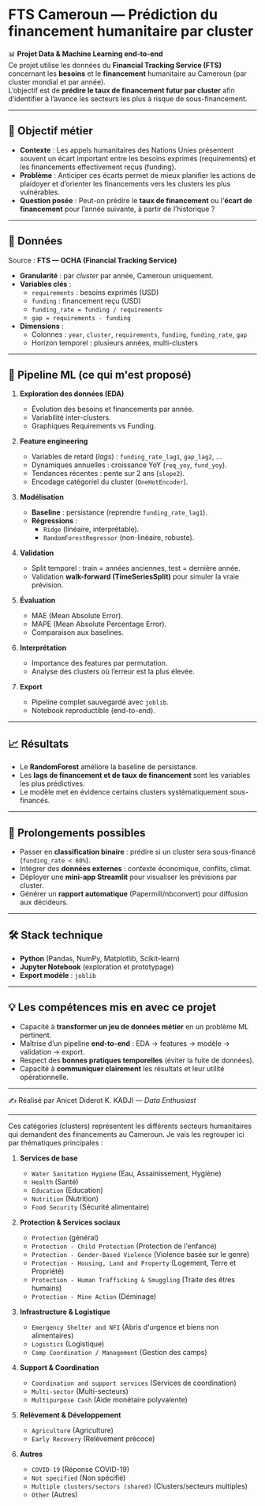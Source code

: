 # FTS Cameroun — Prédiction du financement humanitaire par cluster

📊 **Projet Data & Machine Learning end-to-end**  
Ce projet utilise les données du **Financial Tracking Service (FTS)** concernant les **besoins** et le **financement** humanitaire au Cameroun (par cluster mondial et par année).  
L’objectif est de **prédire le taux de financement futur par cluster** afin d’identifier à l’avance les secteurs les plus à risque de sous-financement.

---

## 🎯 Objectif métier
- **Contexte** : Les appels humanitaires des Nations Unies présentent souvent un écart important entre les besoins exprimés (requirements) et les financements effectivement reçus (funding).  
- **Problème** : Anticiper ces écarts permet de mieux planifier les actions de plaidoyer et d’orienter les financements vers les clusters les plus vulnérables.  
- **Question posée** : Peut-on prédire le **taux de financement** ou l’**écart de financement** pour l’année suivante, à partir de l’historique ?

---

## 📂 Données
Source : **FTS — OCHA (Financial Tracking Service)**  
- **Granularité** : par *cluster* par année, Cameroun uniquement.  
- **Variables clés** :
  - `requirements` : besoins exprimés (USD)
  - `funding` : financement reçu (USD)
  - `funding_rate = funding / requirements`
  - `gap = requirements - funding`
- **Dimensions** :
  - Colonnes : `year`, `cluster`, `requirements`, `funding`, `funding_rate`, `gap`
  - Horizon temporel : plusieurs années, multi-clusters

---

## 🔧 Pipeline ML (ce qui m'est proposé)

1. **Exploration des données (EDA)**
   - Évolution des besoins et financements par année.
   - Variabilité inter-clusters.
   - Graphiques Requirements vs Funding.

2. **Feature engineering**
   - Variables de retard (*lags*) : `funding_rate_lag1`, `gap_lag2`, …
   - Dynamiques annuelles : croissance YoY (`req_yoy`, `fund_yoy`).
   - Tendances récentes : pente sur 2 ans (`slope2`).
   - Encodage catégoriel du cluster (`OneHotEncoder`).

3. **Modélisation**
   - **Baseline** : persistance (reprendre `funding_rate_lag1`).
   - **Régressions** : 
     - `Ridge` (linéaire, interprétable).
     - `RandomForestRegressor` (non-linéaire, robuste).

4. **Validation**
   - Split temporel : train = années anciennes, test = dernière année.
   - Validation **walk-forward (TimeSeriesSplit)** pour simuler la vraie prévision.

5. **Évaluation**
   - MAE (Mean Absolute Error).
   - MAPE (Mean Absolute Percentage Error).
   - Comparaison aux baselines.

6. **Interprétation**
   - Importance des features par permutation.
   - Analyse des clusters où l’erreur est la plus élevée.

7. **Export**
   - Pipeline complet sauvegardé avec `joblib`.
   - Notebook reproductible (end-to-end).

---

## 📈 Résultats
- Le **RandomForest** améliore la baseline de persistance.
- Les **lags de financement et de taux de financement** sont les variables les plus prédictives.
- Le modèle met en évidence certains clusters systématiquement sous-financés.

---

## 🚀 Prolongements possibles
- Passer en **classification binaire** : prédire si un cluster sera sous-financé (`funding_rate < 60%`).
- Intégrer des **données externes** : contexte économique, conflits, climat.
- Déployer une **mini-app Streamlit** pour visualiser les prévisions par cluster.
- Générer un **rapport automatique** (Papermill/nbconvert) pour diffusion aux décideurs.

---

## 🛠️ Stack technique
- **Python** (Pandas, NumPy, Matplotlib, Scikit-learn)
- **Jupyter Notebook** (exploration et prototypage)
- **Export modèle** : `joblib`


---

## 💡 Les compétences mis en avec ce projet

- Capacité à **transformer un jeu de données métier** en un problème ML pertinent.  
- Maîtrise d’un pipeline **end-to-end** : EDA → features → modèle → validation → export.  
- Respect des **bonnes pratiques temporelles** (éviter la fuite de données).  
- Capacité à **communiquer clairement** les résultats et leur utilité opérationnelle.  

---

✍️ Réalisé par Anicet Diderot K. KADJI — *Data Enthusiast*  

---

Ces catégories (clusters) représentent les différents secteurs humanitaires qui demandent des financements au Cameroun. Je vais les regrouper ici par thématiques principales :

1. **Services de base**
   - `Water Sanitation Hygiene` (Eau, Assainissement, Hygiène)
   - `Health` (Santé)
   - `Education` (Education)
   - `Nutrition` (Nutrition)
   - `Food Security` (Sécurité alimentaire)

2. **Protection & Services sociaux**
   - `Protection` (général)
   - `Protection - Child Protection` (Protection de l'enfance)
   - `Protection - Gender-Based Violence` (Violence basée sur le genre)
   - `Protection - Housing, Land and Property` (Logement, Terre et Propriété)
   - `Protection - Human Trafficking & Smuggling` (Traite des êtres humains)
   - `Protection - Mine Action` (Déminage)

3. **Infrastructure & Logistique**
   - `Emergency Shelter and NFI` (Abris d'urgence et biens non alimentaires)
   - `Logistics` (Logistique)
   - `Camp Coordination / Management` (Gestion des camps)

4. **Support & Coordination**
   - `Coordination and support services` (Services de coordination)
   - `Multi-sector` (Multi-secteurs)
   - `Multipurpose Cash` (Aide monétaire polyvalente)

5. **Relèvement & Développement**
   - `Agriculture` (Agriculture)
   - `Early Recovery` (Relèvement précoce)

6. **Autres**
   - `COVID-19` (Réponse COVID-19)
   - `Not specified` (Non spécifié)
   - `Multiple clusters/sectors (shared)` (Clusters/secteurs multiples)
   - `Other` (Autres)